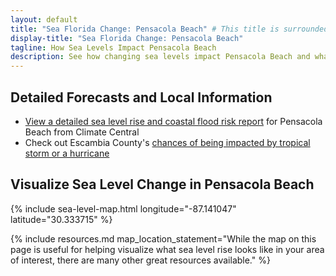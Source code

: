 ```yaml
---
layout: default
title: "Sea Florida Change: Pensacola Beach" # This title is surrounded by quotation marks as it contains a colon.
display-title: "Sea Florida Change: Pensacola Beach"
tagline: How Sea Levels Impact Pensacola Beach
description: See how changing sea levels impact Pensacola Beach and what its future holds.
---
```


## Detailed Forecasts and Local Information

 - [View a detailed sea level rise and coastal flood risk report](/downloads/pensacola-beach/local-report-from-climate-central.pdf) for Pensacola Beach from Climate Central
 - Check out Escambia County's [chances of being impacted by tropical storm or a hurricane](https://tropical.colostate.edu/resources.html)

## Visualize Sea Level Change in Pensacola Beach

{% include sea-level-map.html longitude="-87.141047" latitude="30.333715" %}

{% include resources.md map_location_statement="While the map on this page is useful for helping visualize what sea level rise looks like in your area of interest, there are many other great resources available." %}

